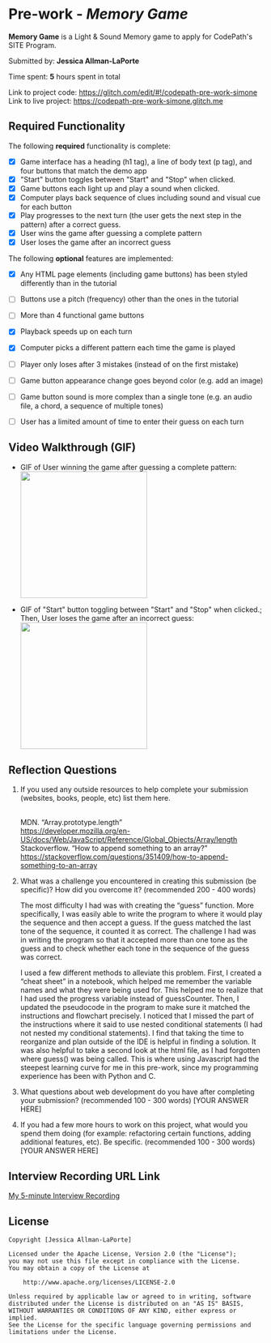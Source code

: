 # Pre-work - *Memory Game*

**Memory Game** is a Light & Sound Memory game to apply for CodePath's SITE Program. 

Submitted by: **Jessica Allman-LaPorte**

Time spent: **5** hours spent in total

Link to project code: https://glitch.com/edit/#!/codepath-pre-work-simone <br>
Link to live project: https://codepath-pre-work-simone.glitch.me


## Required Functionality

The following **required** functionality is complete:

* [X] Game interface has a heading (h1 tag), a line of body text (p tag), and four buttons that match the demo app
* [x] "Start" button toggles between "Start" and "Stop" when clicked. 
* [X] Game buttons each light up and play a sound when clicked. 
* [X] Computer plays back sequence of clues including sound and visual cue for each button
* [X] Play progresses to the next turn (the user gets the next step in the pattern) after a correct guess. 
* [X] User wins the game after guessing a complete pattern
* [X] User loses the game after an incorrect guess

The following **optional** features are implemented:

* [X] Any HTML page elements (including game buttons) has been styled differently than in the tutorial
* [ ] Buttons use a pitch (frequency) other than the ones in the tutorial
* [ ] More than 4 functional game buttons
* [X] Playback speeds up on each turn
* [X] Computer picks a different pattern each time the game is played
* [ ] Player only loses after 3 mistakes (instead of on the first mistake)
* [ ] Game button appearance change goes beyond color (e.g. add an image)
* [ ] Game button sound is more complex than a single tone (e.g. an audio file, a chord, a sequence of multiple tones)
* [ ] User has a limited amount of time to enter their guess on each turn



## Video Walkthrough (GIF)

* GIF of User winning the game after guessing a complete pattern: 
<br><img src=https://recordit.co/SpQxFpdpb1.gif width=250><br>

* GIF of "Start" button toggling between "Start" and "Stop" when clicked.; <br>
    Then, User loses the game after an incorrect guess: 
    <br><img src=https://recordit.co/uVFhAFh0ft.gif width=250><br>



## Reflection Questions

1. If you used any outside resources to help complete your submission (websites, books, people, etc) list them here.<br><br> 

    MDN. “Array.prototype.length” <br>
    https://developer.mozilla.org/en-US/docs/Web/JavaScript/Reference/Global_Objects/Array/length <br>
    Stackoverflow. “How to append something to an array?” https://stackoverflow.com/questions/351409/how-to-append-something-to-an-array


2. What was a challenge you encountered in creating this submission (be specific)? How did you overcome it? (recommended 200 - 400 words) 

	The most difficulty I had was with creating the “guess” function. More specifically, I was easily able to write the program to where it would play the sequence and then accept a guess. If the guess matched the last tone of the sequence, it counted it as correct. The challenge I had was in writing the program so that it accepted more than one tone as the guess and to check whether each tone in the sequence of the guess was correct. 
    
	I used a few different methods to alleviate this problem. First, I created a “cheat sheet” in a notebook, which helped me remember the variable names and what they were being used for. This helped me to realize that I had used the progress variable instead of guessCounter. Then, I updated the pseudocode in the program to make sure it matched the instructions and flowchart precisely. I noticed that I missed the part of the instructions where it said to use nested conditional statements (I had not nested my conditional statements). I find that taking the time to reorganize and plan outside of the IDE is helpful in finding a solution. It was also helpful to take a second look at the html file, as I had forgotten where guess() was being called. This is where using Javascript had the steepest learning curve for me in this pre-work, since my programming experience has been with Python and C. 


3. What questions about web development do you have after completing your submission? (recommended 100 - 300 words) 
[YOUR ANSWER HERE]

4. If you had a few more hours to work on this project, what would you spend them doing (for example: refactoring certain functions, adding additional features, etc). Be specific. (recommended 100 - 300 words) 
[YOUR ANSWER HERE]



## Interview Recording URL Link

[My 5-minute Interview Recording](your-link-here)


## License

    Copyright [Jessica Allman-LaPorte]

    Licensed under the Apache License, Version 2.0 (the "License");
    you may not use this file except in compliance with the License.
    You may obtain a copy of the License at

        http://www.apache.org/licenses/LICENSE-2.0

    Unless required by applicable law or agreed to in writing, software
    distributed under the License is distributed on an "AS IS" BASIS,
    WITHOUT WARRANTIES OR CONDITIONS OF ANY KIND, either express or implied.
    See the License for the specific language governing permissions and
    limitations under the License.